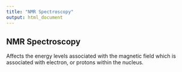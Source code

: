 ```yaml
---
title: "NMR Spectroscopy"
output: html_document
---
```


## NMR Spectroscopy 
Affects the energy levels associated with the magnetic field which is associated with electron, or protons within the nucleus.
